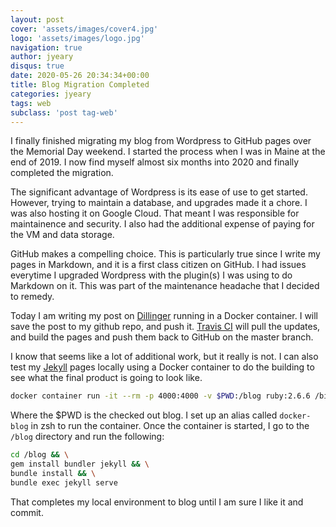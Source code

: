 ```yaml
---
layout: post
cover: 'assets/images/cover4.jpg'
logo: 'assets/images/logo.jpg'
navigation: true
author: jyeary
disqus: true
date: 2020-05-26 20:34:34+00:00
title: Blog Migration Completed
categories: jyeary
tags: web
subclass: 'post tag-web'
---
```

I finally finished migrating my blog from Wordpress to GitHub pages over the Memorial Day weekend. I started the process when I was in Maine at the end of 2019. I now find myself almost six months into 2020 and finally completed the migration.

The significant advantage of Wordpress is its ease of use to get started. However, trying to maintain a database, and upgrades made it a chore. I was also hosting it on Google Cloud. That meant I was responsible for maintainence and security. I also had the additional expense of paying for the VM and data storage.

GitHub makes a compelling choice. This is particularly true since I write my pages in Markdown, and it is a first class citizen on GitHub. I had issues everytime I upgraded Wordpress with the plugin(s) I was using to do Markdown on it. This was part of the maintenance headache that I decided to remedy. 

Today I am writing my post on [Dillinger](https://dillinger.io/) running in a Docker container. I will save the post to my github repo, and push it. [Travis CI](https://travis-ci.com/) will pull the updates, and build the pages and push them back to GitHub on the master branch. 

I know that seems like a lot of additional work, but it really is not. I can also test my [Jekyll](https://jekyllrb.com/) pages locally using a Docker container to do the building to see what the final product is going to look like.

```sh
docker container run -it --rm -p 4000:4000 -v $PWD:/blog ruby:2.6.6 /bin/bash
```
Where the $PWD is the checked out blog. I set up an alias called `docker-blog` in zsh to run the container. Once the container is started, I go to the `/blog` directory and run the following:
```sh
cd /blog && \
gem install bundler jekyll && \
bundle install && \
bundle exec jekyll serve
```
That completes my local environment to blog until I am sure I like it and commit.
